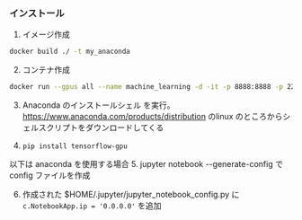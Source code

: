 ### インストール

1. イメージ作成
```bash
docker build ./ -t my_anaconda
```

2. コンテナ作成
```bash
docker run --gpus all --name machine_learning -d -it -p 8888:8888 -p 22:22 -v ${PWD}:/root/work my_anaconda
```

3. Anaconda のインストールシェル を実行。https://www.anaconda.com/products/distribution のlinux のところからシェルスクリプトをダウンロードしてくる

4. `pip install tensorflow-gpu`


以下は anaconda を使用する場合
5. jupyter notebook --generate-config で config ファイルを作成

6. 作成された $HOME/.jupyter/jupyter_notebook_config.py に `c.NotebookApp.ip = '0.0.0.0'` を追加
